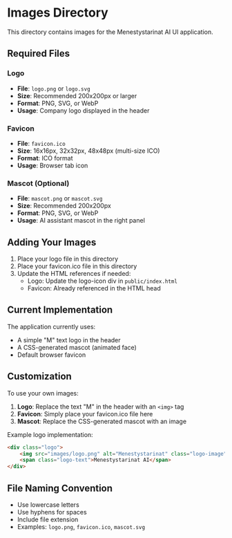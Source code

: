 # Images Directory

This directory contains images for the Menestystarinat AI UI application.

## Required Files

### Logo
- **File**: `logo.png` or `logo.svg`
- **Size**: Recommended 200x200px or larger
- **Format**: PNG, SVG, or WebP
- **Usage**: Company logo displayed in the header

### Favicon
- **File**: `favicon.ico`
- **Size**: 16x16px, 32x32px, 48x48px (multi-size ICO)
- **Format**: ICO format
- **Usage**: Browser tab icon

### Mascot (Optional)
- **File**: `mascot.png` or `mascot.svg`
- **Size**: Recommended 200x200px
- **Format**: PNG, SVG, or WebP
- **Usage**: AI assistant mascot in the right panel

## Adding Your Images

1. Place your logo file in this directory
2. Place your favicon.ico file in this directory
3. Update the HTML references if needed:
   - Logo: Update the logo-icon div in `public/index.html`
   - Favicon: Already referenced in the HTML head

## Current Implementation

The application currently uses:
- A simple "M" text logo in the header
- A CSS-generated mascot (animated face)
- Default browser favicon

## Customization

To use your own images:

1. **Logo**: Replace the text "M" in the header with an `<img>` tag
2. **Favicon**: Simply place your favicon.ico file here
3. **Mascot**: Replace the CSS-generated mascot with an image

Example logo implementation:
```html
<div class="logo">
    <img src="images/logo.png" alt="Menestystarinat" class="logo-image">
    <span class="logo-text">Menestystarinat AI</span>
</div>
```

## File Naming Convention

- Use lowercase letters
- Use hyphens for spaces
- Include file extension
- Examples: `logo.png`, `favicon.ico`, `mascot.svg` 